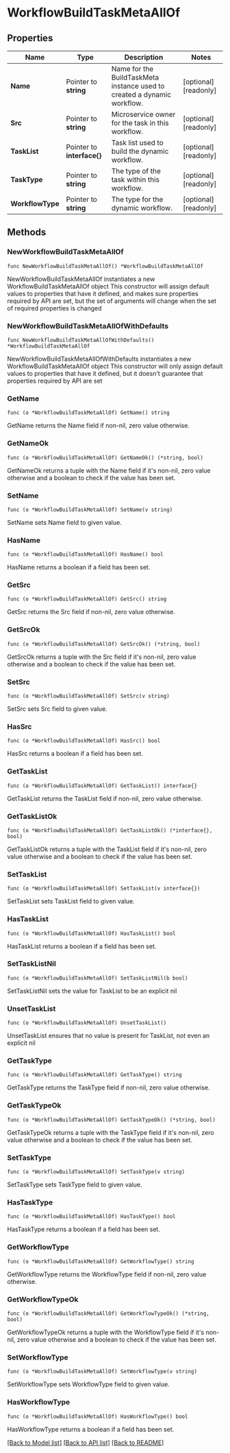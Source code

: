 # WorkflowBuildTaskMetaAllOf

## Properties

Name | Type | Description | Notes
------------ | ------------- | ------------- | -------------
**Name** | Pointer to **string** | Name for the BuildTaskMeta instance used to created a dynamic workflow. | [optional] [readonly] 
**Src** | Pointer to **string** | Microservice owner for the task in this workflow. | [optional] [readonly] 
**TaskList** | Pointer to **interface{}** | Task list used to build the dynamic workflow. | [optional] [readonly] 
**TaskType** | Pointer to **string** | The type of the task within this workflow. | [optional] [readonly] 
**WorkflowType** | Pointer to **string** | The type for the dynamic workflow. | [optional] [readonly] 

## Methods

### NewWorkflowBuildTaskMetaAllOf

`func NewWorkflowBuildTaskMetaAllOf() *WorkflowBuildTaskMetaAllOf`

NewWorkflowBuildTaskMetaAllOf instantiates a new WorkflowBuildTaskMetaAllOf object
This constructor will assign default values to properties that have it defined,
and makes sure properties required by API are set, but the set of arguments
will change when the set of required properties is changed

### NewWorkflowBuildTaskMetaAllOfWithDefaults

`func NewWorkflowBuildTaskMetaAllOfWithDefaults() *WorkflowBuildTaskMetaAllOf`

NewWorkflowBuildTaskMetaAllOfWithDefaults instantiates a new WorkflowBuildTaskMetaAllOf object
This constructor will only assign default values to properties that have it defined,
but it doesn't guarantee that properties required by API are set

### GetName

`func (o *WorkflowBuildTaskMetaAllOf) GetName() string`

GetName returns the Name field if non-nil, zero value otherwise.

### GetNameOk

`func (o *WorkflowBuildTaskMetaAllOf) GetNameOk() (*string, bool)`

GetNameOk returns a tuple with the Name field if it's non-nil, zero value otherwise
and a boolean to check if the value has been set.

### SetName

`func (o *WorkflowBuildTaskMetaAllOf) SetName(v string)`

SetName sets Name field to given value.

### HasName

`func (o *WorkflowBuildTaskMetaAllOf) HasName() bool`

HasName returns a boolean if a field has been set.

### GetSrc

`func (o *WorkflowBuildTaskMetaAllOf) GetSrc() string`

GetSrc returns the Src field if non-nil, zero value otherwise.

### GetSrcOk

`func (o *WorkflowBuildTaskMetaAllOf) GetSrcOk() (*string, bool)`

GetSrcOk returns a tuple with the Src field if it's non-nil, zero value otherwise
and a boolean to check if the value has been set.

### SetSrc

`func (o *WorkflowBuildTaskMetaAllOf) SetSrc(v string)`

SetSrc sets Src field to given value.

### HasSrc

`func (o *WorkflowBuildTaskMetaAllOf) HasSrc() bool`

HasSrc returns a boolean if a field has been set.

### GetTaskList

`func (o *WorkflowBuildTaskMetaAllOf) GetTaskList() interface{}`

GetTaskList returns the TaskList field if non-nil, zero value otherwise.

### GetTaskListOk

`func (o *WorkflowBuildTaskMetaAllOf) GetTaskListOk() (*interface{}, bool)`

GetTaskListOk returns a tuple with the TaskList field if it's non-nil, zero value otherwise
and a boolean to check if the value has been set.

### SetTaskList

`func (o *WorkflowBuildTaskMetaAllOf) SetTaskList(v interface{})`

SetTaskList sets TaskList field to given value.

### HasTaskList

`func (o *WorkflowBuildTaskMetaAllOf) HasTaskList() bool`

HasTaskList returns a boolean if a field has been set.

### SetTaskListNil

`func (o *WorkflowBuildTaskMetaAllOf) SetTaskListNil(b bool)`

 SetTaskListNil sets the value for TaskList to be an explicit nil

### UnsetTaskList
`func (o *WorkflowBuildTaskMetaAllOf) UnsetTaskList()`

UnsetTaskList ensures that no value is present for TaskList, not even an explicit nil
### GetTaskType

`func (o *WorkflowBuildTaskMetaAllOf) GetTaskType() string`

GetTaskType returns the TaskType field if non-nil, zero value otherwise.

### GetTaskTypeOk

`func (o *WorkflowBuildTaskMetaAllOf) GetTaskTypeOk() (*string, bool)`

GetTaskTypeOk returns a tuple with the TaskType field if it's non-nil, zero value otherwise
and a boolean to check if the value has been set.

### SetTaskType

`func (o *WorkflowBuildTaskMetaAllOf) SetTaskType(v string)`

SetTaskType sets TaskType field to given value.

### HasTaskType

`func (o *WorkflowBuildTaskMetaAllOf) HasTaskType() bool`

HasTaskType returns a boolean if a field has been set.

### GetWorkflowType

`func (o *WorkflowBuildTaskMetaAllOf) GetWorkflowType() string`

GetWorkflowType returns the WorkflowType field if non-nil, zero value otherwise.

### GetWorkflowTypeOk

`func (o *WorkflowBuildTaskMetaAllOf) GetWorkflowTypeOk() (*string, bool)`

GetWorkflowTypeOk returns a tuple with the WorkflowType field if it's non-nil, zero value otherwise
and a boolean to check if the value has been set.

### SetWorkflowType

`func (o *WorkflowBuildTaskMetaAllOf) SetWorkflowType(v string)`

SetWorkflowType sets WorkflowType field to given value.

### HasWorkflowType

`func (o *WorkflowBuildTaskMetaAllOf) HasWorkflowType() bool`

HasWorkflowType returns a boolean if a field has been set.


[[Back to Model list]](../README.md#documentation-for-models) [[Back to API list]](../README.md#documentation-for-api-endpoints) [[Back to README]](../README.md)


